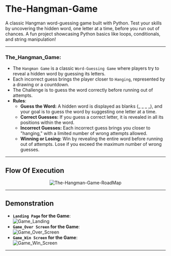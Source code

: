 # The-Hangman-Game
A classic Hangman word-guessing game built with Python. Test your skills by uncovering the hidden word, one letter at a time, before you run out of chances. A fun project showcasing Python basics like loops, conditionals, and string manipulation!

---

### The_Hangman_Game:
  - The `Hangman Game` is a classic `Word-Guessing Game` where players try to reveal a hidden word by guessing its letters.
  - Each incorrect guess brings the player closer to `Hanging`, represented by a drawing or a countdown.
  - The Challenge is to guess the word correctly before running out of attempts.
  - **Rules**:
    - **Guess the Word:** A hidden word is displayed as blanks (_ _ _ _), and your goal is to guess the word by suggesting one letter at a time.
    - **Correct Guesses:** If you guess a correct letter, it is revealed in all its positions within the word.
    - **Incorrect Guesses:** Each incorrect guess brings you closer to "hanging," with a limited number of wrong attempts allowed.
    - **Winning or Losing:** Win by revealing the entire word before running out of attempts. Lose if you exceed the maximum number of wrong guesses.

---

## Flow Of Execution

<center>
  
![The-Hangman-Game-RoadMap](https://github.com/user-attachments/assets/d54fbbbf-5b53-4da2-9387-478437b1ff13)
</center>

---

## Demonstration
  - **`Landing Page` for the Game**:<br>
    ![Game_Landing](https://github.com/user-attachments/assets/5f0f0766-6c22-46b0-9757-d02550f76b4a)
  - **`Game_Over Screen` for the Game**:<br>
    ![Game_Over_Screen](https://github.com/user-attachments/assets/558e5873-f061-48cb-86a4-f5e51c844501)
  - **`Game_Win Screen` for the Game**:<br>
    ![Game_Win_Screen](https://github.com/user-attachments/assets/72a2ed28-ea43-450b-9147-6829091e180c) 

---
